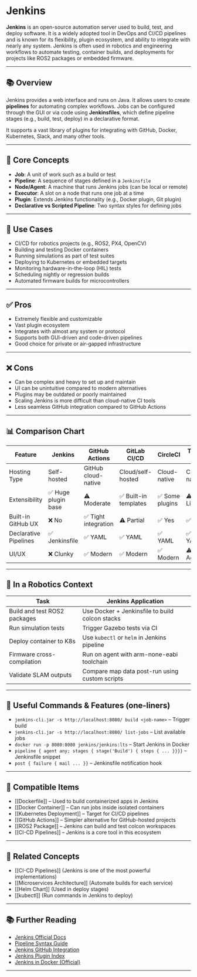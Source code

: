 # Jenkins

**Jenkins** is an open-source automation server used to build, test, and deploy software. It is a widely adopted tool in DevOps and CI/CD pipelines and is known for its flexibility, plugin ecosystem, and ability to integrate with nearly any system. Jenkins is often used in robotics and engineering workflows to automate testing, container builds, and deployments for projects like ROS2 packages or embedded firmware.

---

## 📚 Overview

Jenkins provides a web interface and runs on Java. It allows users to create **pipelines** for automating complex workflows. Jobs can be configured through the GUI or via code using **Jenkinsfiles**, which define pipeline stages (e.g., build, test, deploy) in a declarative format.

It supports a vast library of plugins for integrating with GitHub, Docker, Kubernetes, Slack, and many other tools.

---

## 🧠 Core Concepts

- **Job**: A unit of work such as a build or test
- **Pipeline**: A sequence of stages defined in a `Jenkinsfile`
- **Node/Agent**: A machine that runs Jenkins jobs (can be local or remote)
- **Executor**: A slot on a node that runs one job at a time
- **Plugin**: Extends Jenkins functionality (e.g., Docker plugin, Git plugin)
- **Declarative vs Scripted Pipeline**: Two syntax styles for defining jobs

---

## 🧰 Use Cases

- CI/CD for robotics projects (e.g., ROS2, PX4, OpenCV)
- Building and testing Docker containers
- Running simulations as part of test suites
- Deploying to Kubernetes or embedded targets
- Monitoring hardware-in-the-loop (HIL) tests
- Scheduling nightly or regression builds
- Automated firmware builds for microcontrollers

---

## ✅ Pros

- Extremely flexible and customizable
- Vast plugin ecosystem
- Integrates with almost any system or protocol
- Supports both GUI-driven and code-driven pipelines
- Good choice for private or air-gapped infrastructure

---

## ❌ Cons

- Can be complex and heavy to set up and maintain
- UI can be unintuitive compared to modern alternatives
- Plugins may be outdated or poorly maintained
- Scaling Jenkins is more difficult than cloud-native CI tools
- Less seamless GitHub integration compared to GitHub Actions

---

## 📊 Comparison Chart

| Feature                | Jenkins             | GitHub Actions       | GitLab CI/CD         | CircleCI             | Travis CI            |
|------------------------|---------------------|------------------------|-----------------------|----------------------|----------------------|
| Hosting Type           | Self-hosted         | GitHub cloud-native    | Cloud/self-hosted     | Cloud-native         | Cloud-native         |
| Extensibility          | ✅ Huge plugin base | ⚠️ Moderate           | ✅ Built-in templates | ✅ Some plugins       | ⚠️ Limited            |
| Built-in GitHub UX     | ❌ No               | ✅ Tight integration   | ⚠️ Partial            | ✅ Yes               | ✅ Yes               |
| Declarative Pipelines  | ✅ Jenkinsfile       | ✅ YAML                | ✅ YAML              | ✅ YAML              | ✅ YAML              |
| UI/UX                  | ❌ Clunky           | ✅ Modern              | ✅ Modern            | ✅ Modern            | ⚠️ Aging              |

---

## 🤖 In a Robotics Context

| Task                               | Jenkins Application                            |
|------------------------------------|-------------------------------------------------|
| Build and test ROS2 packages       | Use Docker + Jenkinsfile to build colcon stacks |
| Run simulation tests               | Trigger Gazebo tests via CI                    |
| Deploy container to K8s            | Use `kubectl` or `helm` in Jenkins pipeline     |
| Firmware cross-compilation         | Run on agent with arm-none-eabi toolchain       |
| Validate SLAM outputs              | Compare map data post-run using custom scripts  |

---

## 🔧 Useful Commands & Features (one-liners)

- `jenkins-cli.jar -s http://localhost:8080/ build <job-name>` – Trigger build
- `jenkins-cli.jar -s http://localhost:8080/ list-jobs` – List available jobs
- `docker run -p 8080:8080 jenkins/jenkins:lts` – Start Jenkins in Docker
- `pipeline { agent any; stages { stage('Build') { steps { ... }}}}` – Jenkinsfile snippet
- `post { failure { mail ... }}` – Jenkinsfile notification hook

---

## 🔧 Compatible Items

- [[Dockerfile]] – Used to build containerized apps in Jenkins
- [[Docker Container]] – Can run jobs inside isolated containers
- [[Kubernetes Deployment]] – Target for CI/CD pipelines
- [[GitHub Actions]] – Simpler alternative for GitHub-hosted projects
- [[ROS2 Package]] – Jenkins can build and test colcon workspaces
- [[CI-CD Pipelines]] – Jenkins is a core tool in this ecosystem

---

## 🔗 Related Concepts

- [[CI-CD Pipelines]] (Jenkins is one of the most powerful implementations)
- [[Microservices Architecture]] (Automate builds for each service)
- [[Helm Chart]] (Used in deploy stages)
- [[kubectl]] (Run commands in Jenkins to deploy)

---

## 📚 Further Reading

- [Jenkins Official Docs](https://www.jenkins.io/doc/)
- [Pipeline Syntax Guide](https://www.jenkins.io/doc/book/pipeline/syntax/)
- [Jenkins GitHub Integration](https://plugins.jenkins.io/github/)
- [Jenkins Plugin Index](https://plugins.jenkins.io/)
- [Jenkins in Docker (Official)](https://www.jenkins.io/doc/book/installing/docker/)

---
